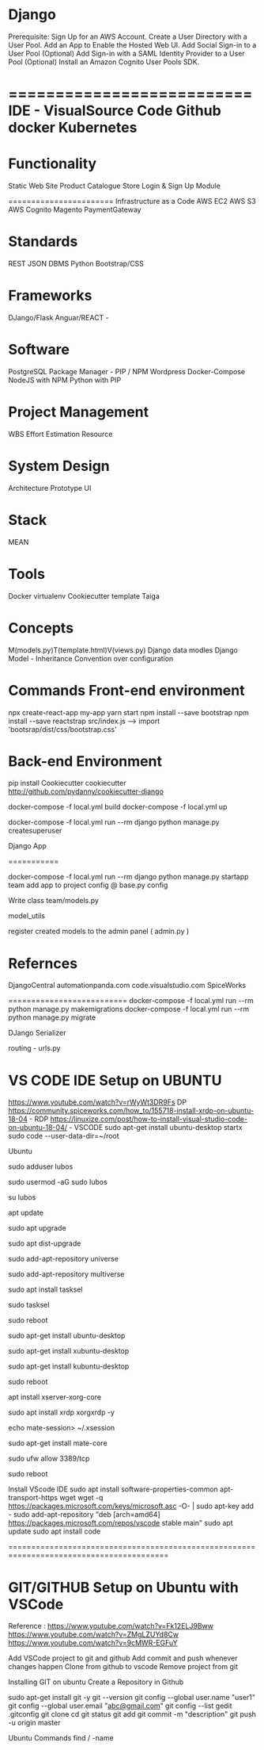 # Django

Prerequisite: Sign Up for an AWS Account.
Create a User Directory with a User Pool.
Add an App to Enable the Hosted Web UI.
Add Social Sign-in to a User Pool (Optional)
Add Sign-in with a SAML Identity Provider to a User Pool (Optional)
Install an Amazon Cognito User Pools SDK.

==========================
IDE - VisualSource Code
Github
docker
Kubernetes
==========================
Functionality 
======================
Static Web Site 
Product Catalogue 
Store 
Login & Sign Up Module 

=======================
Infrastructure as a Code 
AWS EC2 
AWS S3
AWS Cognito
Magento
PaymentGateway

Standards
================
REST
JSON
DBMS
Python
Bootstrap/CSS



Frameworks
================
DJango/Flask
Anguar/REACT - 

Software
===========
PostgreSQL
Package Manager -  PIP / NPM 
Wordpress
Docker-Compose
NodeJS with NPM 
Python with PIP


Project Management 
===================
WBS
Effort Estimation
Resource 


System Design 
===================
Architecture
Prototype
UI


Stack 
=========
MEAN


Tools
==========
Docker
virtualenv
Cookiecutter template 
Taiga


Concepts
============
M(models.py)T(template.html)V(views.py)
Django data modles
Django Model - Inheritance
Convention over configuration


Commands 
Front-end environment
======================
npx create-react-app my-app 
yarn start
npm install --save bootstrap
npm install --save reactstrap
src/index.js --> import 'bootsrap/dist/css/bootstrap.css'

Back-end Environment 
=====================
pip install Cookiecutter
cookiecutter http://github.com/pydanny/cookiecutter-django

docker-compose -f local.yml build
docker-compose -f local.yml up

docker-compose -f local.yml run --rm django python manage.py createsuperuser 

Django App

===========

docker-compose -f local.yml run --rm django python manage.py startapp team 
add app to project config @ base.py config

Write class team/models.py


model_utils

register created models to the admin panel ( admin.py )

Refernces
========================
DjangoCentral
automationpanda.com
code.visualstudio.com
SpiceWorks

==========================
docker-compose -f local.yml run --rm python manage.py makemigrations
docker-compose -f local.yml run --rm python manage.py migrate

DJango Serializer

routing - urls.py 





VS CODE IDE Setup on UBUNTU
=======================================================================================
https://www.youtube.com/watch?v=rWyWt3DR9Fs DP
https://community.spiceworks.com/how_to/155718-install-xrdp-on-ubuntu-18-04 - RDP
https://linuxize.com/post/how-to-install-visual-studio-code-on-ubuntu-18-04/ - VSCODE
sudo apt-get install ubuntu-desktop
startx
sudo code --user-data-dir=~/root

Ubuntu

sudo adduser lubos

sudo usermod -aG sudo lubos

su lubos

apt update

sudo apt upgrade

sudo apt dist-upgrade

sudo add-apt-repository universe

sudo add-apt-repository multiverse

sudo apt install tasksel

sudo tasksel

sudo reboot

sudo apt-get install ubuntu-desktop

sudo apt-get install xubuntu-desktop

sudo apt-get install kubuntu-desktop

sudo reboot

apt install xserver-xorg-core

sudo apt install xrdp xorgxrdp -y

echo mate-session> ~/.xsession

sudo apt-get install mate-core

sudo ufw allow 3389/tcp

sudo reboot

Install VScode IDE
sudo apt install software-properties-common apt-transport-https wget
wget -q https://packages.microsoft.com/keys/microsoft.asc -O- | sudo apt-key add -
sudo add-apt-repository "deb [arch=amd64] https://packages.microsoft.com/repos/vscode stable main"
sudo apt update
sudo apt install code



=========================================================================================

GIT/GITHUB Setup on Ubuntu with VSCode
=======================================
Reference : https://www.youtube.com/watch?v=Fk12ELJ9Bww
https://www.youtube.com/watch?v=ZMgLZUYd8Cw
https://www.youtube.com/watch?v=9cMWR-EGFuY

Add VSCode project to git and github
Add commit and push whenever changes happen
Clone from github to vscode
Remove project from git

Installing GIT on ubuntu
Create a Repository in Github

sudo apt-get install git -y
git --version
git config --global user.name "user1"
git config --global user.email "abc@gmail.com"
git config --list
gedit .gitconfig
git clone <respository url>
cd 
git status
git add <filename>
git commit -m "description" <filename>
git push -u origin master

Ubuntu Commands
find / -name <file-name>
